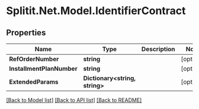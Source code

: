 
# Splitit.Net.Model.IdentifierContract

## Properties

Name | Type | Description | Notes
------------ | ------------- | ------------- | -------------
**RefOrderNumber** | **string** |  | [optional] 
**InstallmentPlanNumber** | **string** |  | [optional] 
**ExtendedParams** | **Dictionary&lt;string, string&gt;** |  | [optional] 

[[Back to Model list]](../README.md#documentation-for-models)
[[Back to API list]](../README.md#documentation-for-api-endpoints)
[[Back to README]](../README.md)


